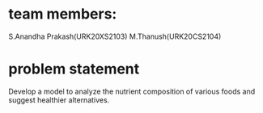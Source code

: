 # team members:
S.Anandha Prakash(URK20XS2103)
M.Thanush(URK20CS2104)

# problem statement
Develop a model to analyze the nutrient composition of various foods and suggest healthier alternatives.

